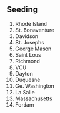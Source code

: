 ## Seeding

1. Rhode Island
2. St. Bonaventure
3. Davidson
4. St. Josephs
5. George Mason
6. Saint Lous
7. Richmond
8. VCU
9. Dayton
10. Duquesne
11. Ge. Washington
12. La Salle
13. Massachusetts
14. Fordam